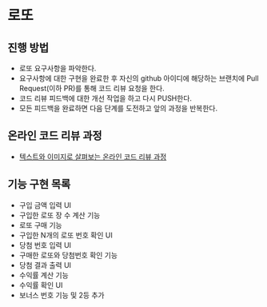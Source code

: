 # 로또
## 진행 방법
* 로또 요구사항을 파악한다.
* 요구사항에 대한 구현을 완료한 후 자신의 github 아이디에 해당하는 브랜치에 Pull Request(이하 PR)를 통해 코드 리뷰 요청을 한다.
* 코드 리뷰 피드백에 대한 개선 작업을 하고 다시 PUSH한다.
* 모든 피드백을 완료하면 다음 단계를 도전하고 앞의 과정을 반복한다.

## 온라인 코드 리뷰 과정
* [텍스트와 이미지로 살펴보는 온라인 코드 리뷰 과정](https://github.com/next-step/nextstep-docs/tree/master/codereview)

## 기능 구현 목록
* 구입 금액 입력 UI
* 구입한 로또 장 수 계산 기능
* 로또 구매 기능
* 구입한 N개의 로또 번호 확인 UI
* 당첨 번호 입력 UI
* 구매한 로또와 당첨번호 확인 기능
* 당첨 결과 출력 UI
* 수익률 계산 기능
* 수익률 확인 UI
* 보너스 번호 기능 및 2등 추가
